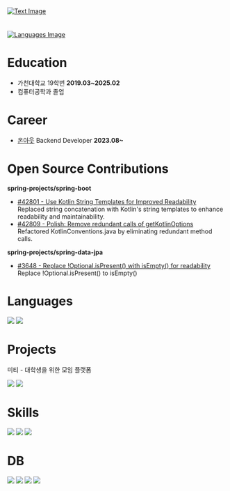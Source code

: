 <a href="https://github.com/jeonghyeon00/github-decorator" target="_blank">
  <img 
    src="https://dying-clare-jeonghyeon-c5627439.koyeb.app/api/v1/svg/text?text=jeonghyeon00&theme=DARK" 
    alt="Text Image" 
    style="display: block; margin: 10px auto;">
</a>

<br>

<a href="https://github.com/jeonghyeon00/github-decorator" target="_blank">
  <img 
    src="https://dying-clare-jeonghyeon-c5627439.koyeb.app/api/v1/svg/languages?nickname=jeonghyeon00&theme=DARK" 
    alt="Languages Image" 
    style="display: block; margin: 10px auto;">
</a>

# Education

- 가천대학교 19학번 **2019.03~2025.02**
- 컴퓨터공학과 졸업

# Career
 - [온아웃](https://corp.on-out.com/) Backend Developer **2023.08~**

# Open Source Contributions

**spring-projects/spring-boot**    
- [#42801 - Use Kotlin String Templates for Improved Readability](https://github.com/spring-projects/spring-boot/pull/42801)  
  Replaced string concatenation with Kotlin's string templates to enhance readability and maintainability.
- [#42809 - Polish: Remove redundant calls of getKotlinOptions](https://github.com/spring-projects/spring-boot/pull/42809)  
  Refactored KotlinConventions.java by eliminating redundant method calls.
  
**spring-projects/spring-data-jpa**
- [#3648 - Replace !Optional.isPresent() with isEmpty() for readability](https://github.com/spring-projects/spring-data-jpa/pull/3648)   
  Replace !Optional.isPresent() to isEmpty()
  
# Languages
<img src="https://img.shields.io/badge/Kotlin-7F52FF?style=for-the-badge&logo=Kotlin&logoColor=white"/> <img src="https://img.shields.io/badge/Java-3126CB?style=for-the-badge&logo=Java&logoColor=white"/>    


# Projects

미티 - 대학생을 위한 모임 플랫폼

<a href="https://play.google.com/store/apps/details?id=com.gcc.miti&pli=1" target="_blank"><img src="https://img.shields.io/badge/Google%20Play-414141?style=for-the-badge&logo=googleplay&logoColor=white"/></a>
<a href="https://apps.apple.com/kr/app/%EB%AF%B8%ED%8B%B0/id6478576518" target="_blank"><img src="https://img.shields.io/badge/App%20Store-0D96F6?style=for-the-badge&logo=appstore&logoColor=white"/></a>

# Skills

<img src="https://img.shields.io/badge/Spring-6DB33F?style=for-the-badge&logo=Spring&logoColor=white"/> <img src="https://img.shields.io/badge/docker-2496ED?style=for-the-badge&logo=docker&logoColor=white"> <img src="https://img.shields.io/badge/Firebase-FFCA28?style=for-the-badge&logo=Firebase&logoColor=white">

# DB

<img src="https://img.shields.io/badge/PostgreSQL-4169E1?style=for-the-badge&logo=PostgreSQL&logoColor=white"/> <img src="https://img.shields.io/badge/Redis-DC382D?style=for-the-badge&logo=Redis&logoColor=white"> <img src="https://img.shields.io/badge/Flyway-CC0200?style=for-the-badge&logo=Flyway&logoColor=white"/>
<img src="https://img.shields.io/badge/MySQL-4479A1?style=for-the-badge&logo=MySQL&logoColor=white"/> 



